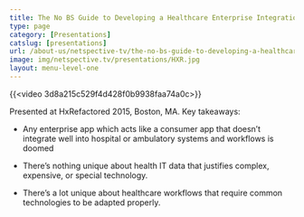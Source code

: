 ```yaml
---
title: The No BS Guide to Developing a Healthcare Enterprise Integration Strategy
type: page
category: [Presentations]
catslug: [presentations]
url: /about-us/netspective-tv/the-no-bs-guide-to-developing-a-healthcare-enterprise-integration-strategy/
image: img/netspective.tv/presentations/HXR.jpg
layout: menu-level-one
---
```


{{<video 3d8a215c529f4d428f0b9938faa74a0c>}}

Presented at HxRefactored 2015, Boston, MA. Key takeaways:

* Any enterprise app which acts like a consumer app that doesn’t integrate well into hospital or ambulatory systems and workflows is doomed

* There’s nothing unique about health IT data that justifies complex, expensive, or special technology.

* There’s a lot unique about healthcare workflows that require common technologies to be adapted properly.
